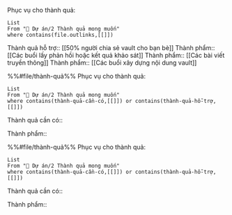 Phục vụ cho thành quả:
```dataview
List 
From "📐 Dự án/2 Thành quả mong muốn" 
where contains(file.outlinks,[[]])
```
Thành quả hỗ trợ:: [[50% người chia sẻ vault cho bạn bè]]
Thành phẩm:: [[Các buổi lấy phản hồi hoặc kết quả khảo sát]]
Thành phẩm:: [[Các bài viết truyền thông]]
Thành phẩm:: [[Các buổi xây dựng nội dung vault]]

%%#file/thành-quả%%
Phục vụ cho thành quả:
```dataview
List 
From "📐 Dự án/2 Thành quả mong muốn" 
where contains(thành-quả-cần-có,[[]]) or contains(thành-quả-hỗ-trợ,[[]]) 
```
Thành quả cần có:: 

Thành phẩm:: 

%%#file/thành-quả%%
Phục vụ cho thành quả:
```dataview
List 
From "📐 Dự án/2 Thành quả mong muốn" 
where contains(thành-quả-cần-có,[[]]) or contains(thành-quả-hỗ-trợ,[[]]) 
```
Thành quả cần có:: 

Thành phẩm:: 
